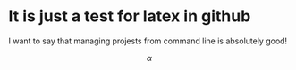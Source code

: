 # It is just a test for latex in github

I want to say that managing projests from command line is absolutely good!

$$\alpha$$
